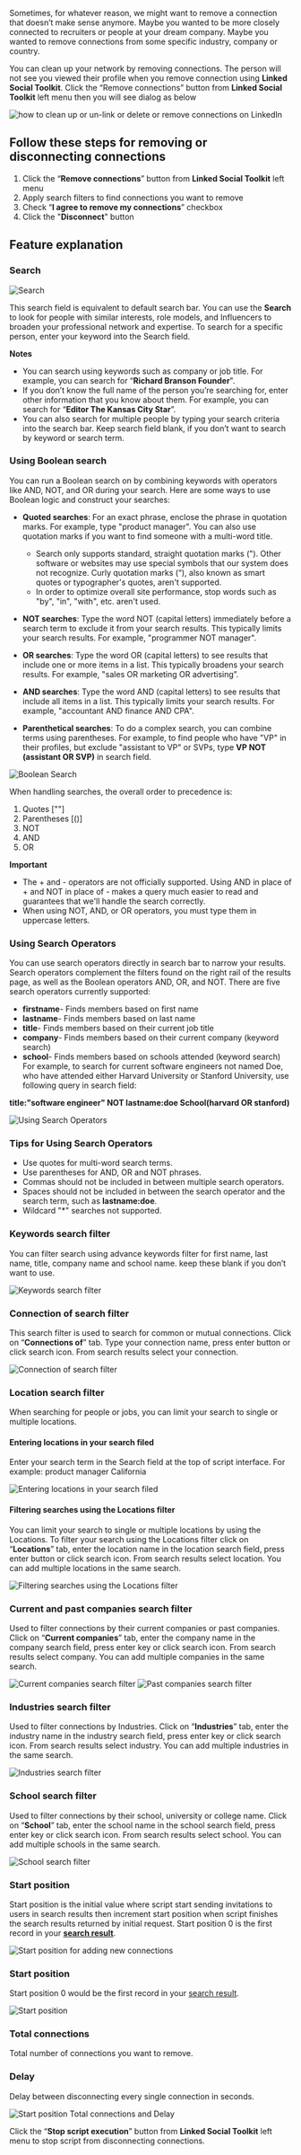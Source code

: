 Sometimes, for whatever reason, we might want to remove a connection that doesn’t make sense anymore. Maybe you wanted to be more closely connected to recruiters or people at your dream company. Maybe you wanted to remove connections from some specific industry, company or country.

You can clean up your network by removing connections. The person will not see you viewed their profile when you remove connection using **Linked Social Toolkit**. Click the “Remove connections” button from **Linked Social Toolkit** left menu then you will see dialog as below

![how to clean up or un-link or delete or remove connections on LinkedIn](https://github.com/ZiaUrR3hman/LinkedSocialToolkit/raw/master/images/how-to-clean-up-or-un-link-or-delete-or-remove-connections-on-LinkedIn.png)

## Follow these steps for removing or disconnecting connections
1. Click the “**Remove connections**” button from **Linked Social Toolkit** left menu
2. Apply search filters to find connections you want to remove
3. Check “**I agree to remove my connections**” checkbox
4. Click the "**Disconnect**" button

## Feature explanation
### Search
![Search](https://github.com/ZiaUrR3hman/LinkedSocialToolkit/raw/master/images/Search.png)

This search field is equivalent to default search bar. You can use the **Search** to look for people with similar interests, role models, and Influencers to broaden your professional network and expertise.
To search for a specific person, enter your keyword into the Search field.

**Notes**
* You can search using keywords such as company or job title. For example, you can search for “**Richard Branson Founder**".
* If you don’t know the full name of the person you’re searching for, enter other information that you know about them. For example, you can search for “**Editor The Kansas City Star**”.
* You can also search for multiple people by typing your search criteria into the search bar.
Keep search field blank, if you don’t want to search by keyword or search term.

### Using Boolean search
You can run a Boolean search on by combining keywords with operators like AND, NOT, and OR during your search.
Here are some ways to use Boolean logic and construct your searches:
* **Quoted searches**: For an exact phrase, enclose the phrase in quotation marks. For example, type "product manager". You can also use quotation marks if you want to find someone with a multi-word title.
	* Search only supports standard, straight quotation marks ("). Other software or websites may use special symbols that our system does not recognize. Curly quotation marks (“), also known as smart quotes or typographer's quotes, aren't supported.
	* In order to optimize overall site performance, stop words such as "by", "in", "with", etc. aren't used.

* **NOT searches**: Type the word NOT (capital letters) immediately before a search term to exclude it from your search results. This typically limits your search results. For example, "programmer NOT manager".

* **OR searches**: Type the word OR (capital letters) to see results that include one or more items in a list. This typically broadens your search results. For example, "sales OR marketing OR advertising”.

* **AND searches**: Type the word AND (capital letters) to see results that include all items in a list. This typically limits your search results. For example, "accountant AND finance AND CPA".

* **Parenthetical searches**: To do a complex search, you can combine terms using parentheses. For example, to find people who have "VP" in their profiles, but exclude "assistant to VP" or SVPs, type **VP NOT (assistant OR SVP)** in search field.

![Boolean Search](https://github.com/ZiaUrR3hman/LinkedSocialToolkit/raw/master/images/Boolean-Search.png)

When handling searches, the overall order to precedence is:
1. Quotes [""]
2. Parentheses [()]
3. NOT
4. AND
5. OR

**Important**
* The + and - operators are not officially supported. Using AND in place of + and NOT in place of - makes a query much easier to read and guarantees that we'll handle the search correctly.
* When using NOT, AND, or OR operators, you must type them in uppercase letters.

### Using Search Operators
You can use search operators directly in search bar to narrow your results. Search operators complement the filters found on the right rail of the results page, as well as the Boolean operators AND, OR, and NOT.
There are five search operators currently supported:
* **firstname**- Finds members based on first name
* **lastname**- Finds members based on last name
* **title**- Finds members based on their current job title
* **company**- Finds members based on their current company (keyword search)
* **school**- Finds members based on schools attended (keyword search)
For example, to search for current software engineers not named Doe, who have attended either Harvard University or Stanford University, use following query in search field:

**title:"software engineer" NOT lastname:doe School(harvard OR stanford)**

![Using Search Operators](https://github.com/ZiaUrR3hman/LinkedSocialToolkit/raw/master/images/Using-Search-Operators.png)

### Tips for Using Search Operators
* Use quotes for multi-word search terms.
* Use parentheses for AND, OR and NOT phrases.
* Commas should not be included in between multiple search operators.
* Spaces should not be included in between the search operator and the search term, such as **lastname:doe**.
* Wildcard "*" searches not supported. 

### Keywords search filter
You can filter search using advance keywords filter for first name, last name, title, company name and school name. keep these blank if you don’t want to use.

![Keywords search filter](https://github.com/ZiaUrR3hman/LinkedSocialToolkit/raw/master/images/Keywords-search-filter.png)

### Connection of search filter
This search filter is used to search for common or mutual connections. Click on “**Connections of**” tab. Type your connection name, press enter button or click search icon. From search results select your connection.

![Connection of search filter](https://github.com/ZiaUrR3hman/LinkedSocialToolkit/raw/master/images/Connection-of-search-filter.png)

### Location search filter
When searching for people or jobs, you can limit your search to single or multiple locations.
#### Entering locations in your search filed
Enter your search term in the Search field at the top of script interface.
For example: product manager California

![Entering locations in your search filed](https://github.com/ZiaUrR3hman/LinkedSocialToolkit/raw/master/images/Search.png)

#### Filtering searches using the Locations filter
You can limit your search to single or multiple locations by using the Locations. To filter your search using the Locations filter click on “**Locations**” tab, enter the location name in the location search field, press enter button or click search icon. From search results select location.  You can add multiple locations in the same search.

![Filtering searches using the Locations filter](https://github.com/ZiaUrR3hman/LinkedSocialToolkit/raw/master/images/Filtering-searches-using-the-Locations-filter.png)

### Current and past companies search filter
Used to filter connections by their current companies or past companies. Click on “**Current companies**” tab, enter the company name in the company search field, press enter key or click search icon. From search results select company. You can add multiple companies in the same search.

![Current companies search filter](https://github.com/ZiaUrR3hman/LinkedSocialToolkit/raw/master/images/Current-companies-search-filter.png)
![Past companies search filter](https://github.com/ZiaUrR3hman/LinkedSocialToolkit/raw/master/images/Past-companies-search-filter.png)

### Industries search filter
Used to filter connections by Industries. Click on “**Industries**” tab, enter the industry name in the industry search field, press enter key or click search icon. From search results select industry. You can add multiple industries in the same search.

![Industries search filter](https://github.com/ZiaUrR3hman/LinkedSocialToolkit/raw/master/images/Industries-search-filter.png)

### School search filter
Used to filter connections by their school, university or college name. Click on “**School**” tab, enter the school name in the school search field, press enter key or click search icon. From search results select school. You can add multiple schools in the same search.

![School search filter](https://github.com/ZiaUrR3hman/LinkedSocialToolkit/raw/master/images/School-search-filter.png)


### Start position
Start position is the initial value where script start sending invitations to users in search results then increment start position when script finishes the search results returned by initial request. Start position 0 is the first record in your [**search result**](https://www.linkedin.com/search/results/people/?facetGeoRegion=%5B%22us%3A0%22%2C%22gb%3A0%22%5D&facetNetwork=%5B%22S%22%5D&keywords=CCIE&origin=FACETED_SEARCH).

![Start position for adding new connections](https://github.com/ZiaUrR3hman/LinkedSocialToolkit/raw/master/images/Start-position-for-adding-new-connections.png)

### Start position
Start position 0 would be the first record in your [search result](https://www.linkedin.com/search/results/people/?facetNetwork=%5B%22F%22%5D&origin=FACETED_SEARCH).

![Start position](https://github.com/ZiaUrR3hman/LinkedSocialToolkit/raw/master/images/Start-position-Search.png)


### Total connections
Total number of connections you want to remove.

### Delay
Delay between disconnecting every single connection in seconds.

![Start position Total connections and Delay](https://github.com/ZiaUrR3hman/LinkedSocialToolkit/raw/master/images/Start-position-Total-connections-and-Delay.png)


Click the “**Stop script execution**” button from **Linked Social Toolkit** left menu to stop script from disconnecting connections.
